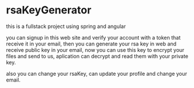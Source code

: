 # rsaKeyGenerator
this is a fullstack project using spring and angular

you can signup in this web site and verify your account with a token that receive it in your email,
then you can generate your rsa key in web and receive public key in your email,
now you can use this key to encrypt your files and send to us, aplication can decrypt and read them with your private key.

also you can change your rsaKey, can update your profile and change your email.
